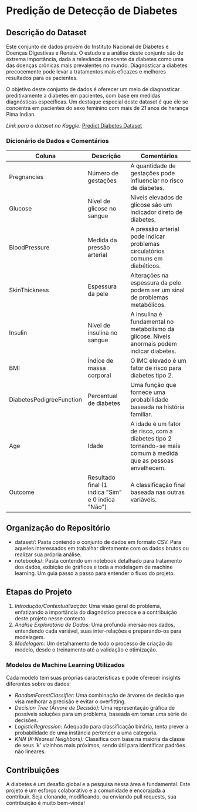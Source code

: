 # Predição de Detecção de Diabetes

## Descrição do Dataset

Este conjunto de dados provém do Instituto Nacional de Diabetes e Doenças Digestivas e Renais. O estudo e a análise deste conjunto são de extrema importância, dada a relevância crescente da diabetes como uma das doenças crônicas mais prevalentes no mundo. Diagnosticar a diabetes precocemente pode levar a tratamentos mais eficazes e melhores resultados para os pacientes.

O objetivo deste conjunto de dados é oferecer um meio de diagnosticar preditivamente a diabetes em pacientes, com base em medidas diagnósticas específicas. Um destaque especial deste dataset é que ele se concentra em pacientes do sexo feminino com mais de 21 anos de herança Pima Indian.

*Link para o dataset no Kaggle:* [Predict Diabetes Dataset](https://www.kaggle.com/datasets/whenamancodes/predict-diabities)

### Dicionário de Dados e Comentários

| Coluna                      | Descrição                                          | Comentários |
|-----------------------------|----------------------------------------------------|-------------|
| Pregnancies                 | Número de gestações                                | A quantidade de gestações pode influenciar no risco de diabetes. |
| Glucose                     | Nível de glicose no sangue                         | Níveis elevados de glicose são um indicador direto de diabetes. |
| BloodPressure               | Medida da pressão arterial                         | A pressão arterial pode indicar problemas circulatórios comuns em diabéticos. |
| SkinThickness               | Espessura da pele                                  | Alterações na espessura da pele podem ser um sinal de problemas metabólicos. |
| Insulin                     | Nível de insulina no sangue                        | A insulina é fundamental no metabolismo da glicose. Níveis anormais podem indicar diabetes. |
| BMI                         | Índice de massa corporal                           | O IMC elevado é um fator de risco para diabetes tipo 2. |
| DiabetesPedigreeFunction    | Percentual de diabetes                             | Uma função que fornece uma probabilidade baseada na história familiar. |
| Age                         | Idade                                              | A idade é um fator de risco, com a diabetes tipo 2 tornando-se mais comum à medida que as pessoas envelhecem. |
| Outcome                     | Resultado final (1 indica "Sim" e 0 indica "Não")  | A classificação final baseada nas outras variáveis. |

## Organização do Repositório

- dataset/: Pasta contendo o conjunto de dados em formato CSV. Para aqueles interessados em trabalhar diretamente com os dados brutos ou realizar sua própria análise.
- notebooks/: Pasta contendo um notebook detalhado para tratamento dos dados, exibição de gráficos e toda a modelagem de machine learning. Um guia passo a passo para entender o fluxo do projeto.

## Etapas do Projeto

1. *Introdução/Contextualização:* Uma visão geral do problema, enfatizando a importância do diagnóstico precoce e a contribuição deste projeto nesse contexto.
2. *Análise Exploratória de Dados:* Uma profunda imersão nos dados, entendendo cada variável, suas inter-relações e preparando-os para modelagem.
3. *Modelagem:* Um detalhamento de todo o processo de criação do modelo, desde o treinamento até a validação e otimização.

### Modelos de Machine Learning Utilizados

Cada modelo tem suas próprias características e pode oferecer insights diferentes sobre os dados:

- *RandomForestClassifier:* Uma combinação de árvores de decisão que visa melhorar a precisão e evitar o overfitting.
- *Decision Tree (Árvore de Decisão):* Uma representação gráfica de possíveis soluções para um problema, baseada em tomar uma série de decisões.
- *LogisticRegression:* Adequado para classificação binária, tenta prever a probabilidade de uma instância pertencer a uma categoria.
- *KNN (K-Nearest Neighbors):* Classifica com base na maioria da classe de seus 'k' vizinhos mais próximos, sendo útil para identificar padrões não lineares.

## Contribuições

A diabetes é um desafio global e a pesquisa nessa área é fundamental. Este projeto é um esforço colaborativo e a comunidade é encorajada a contribuir. Seja clonando, modificando, ou enviando pull requests, sua contribuição é muito bem-vinda!

